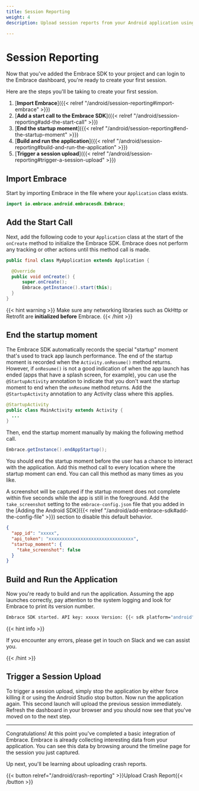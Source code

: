 ```yaml
---
title: Session Reporting
weight: 4
description: Upload session reports from your Android application using the Embrace SDK

---
```

# Session Reporting

Now that you've added the Embrace SDK to your project and can login to the Embrace dashboard, you're ready to create your first session.

Here are the steps you'll be taking to create your first session.

1. [**Import Embrace**]({{< relref "/android/session-reporting#import-embrace" >}})
1. [**Add a start call to the Embrace SDK**]({{< relref "/android/session-reporting#add-the-start-call" >}})
1. [**End the startup moment**]({{< relref "/android/session-reporting#end-the-startup-moment" >}})
1. [**Build and run the application**]({{< relref "/android/session-reporting#build-and-run-the-application" >}})
1. [**Trigger a session upload**]({{< relref "/android/session-reporting#trigger-a-session-upload" >}})

## Import Embrace

Start by importing Embrace in the file where your `Application` class exists.

```java
import io.embrace.android.embracesdk.Embrace;
```

## Add the Start Call

Next, add the following code to your `Application` class at the start of the `onCreate` method to initialize the Embrace SDK.
Embrace does not perform any tracking or other actions until this method call is made.

```java
public final class MyApplication extends Application {

  @Override
  public void onCreate() {
      super.onCreate();
      Embrace.getInstance().start(this);
  }
}
```

{{< hint warning >}}
Make sure any networking libraries such as OkHttp or Retrofit are **initialized before** Embrace.
{{< /hint >}}

## End the startup moment

The Embrace SDK automatically records the special "startup" moment that's used to track app launch performance.
The end of the startup moment is recorded when the `Activity.onResume()` method returns.
However, if `onResume()` is not a good indication of when the app launch has ended (apps that have a splash screen, for example),
you can use the `@StartupActivity` annotation to indicate that you don't want the startup moment to end when the `onResume` method returns.
Add the `@StartupActivity` annotation to any Activity class where this applies.

```java
@StartupActivity
public class MainActivity extends Activity {
  ...
}
```

Then, end the startup moment manually by making the following method call.

```java
Embrace.getInstance().endAppStartup();
```

You should end the startup moment before the user has a chance to interact with the application.
Add this method call to every location where the startup moment can end. You can call this method as many times as you like.

A screenshot will be captured if the startup moment does not complete within five seconds while the app is still in the foreground.
Add the `take_screenshot` setting to the `embrace-config.json` file that you added in the [Adding the Android SDK]({{< relref "/android/add-embrace-sdk#add-the-config-file" >}}) section to disable this default behavior.

```json
{
  "app_id": "xxxxx",
  "api_token": "xxxxxxxxxxxxxxxxxxxxxxxxxxxxxxxx",
  "startup_moment": {
    "take_screenshot": false
  }
}
```

## Build and Run the Application

Now you're ready to build and run the application. Assuming the app launches correctly,
pay attention to the system logging and look for Embrace to print its version number.

```sh
Embrace SDK started. API key: xxxxx Version: {{< sdk platform="android" >}}
```

{{< hint info >}}

If you encounter any errors, please get in touch on Slack and we can assist you.

{{< /hint >}}

## Trigger a Session Upload

To trigger a session upload, simply stop the application by either force killing
it or using the Android Studio stop button. Now run the application again. This second
launch will upload the previous session immediately. Refresh the dashboard in
your browser and you should now see that you've moved on to the next step.

---

Congratulations! At this point you've completed a basic integration of Embrace.
Embrace is already collecting interesting data from your application. You can
see this data by browsing around the timeline page for the session you just captured.

Up next, you'll be learning about uploading crash reports.

{{< button relref="/android/crash-reporting" >}}Upload Crash Report{{< /button >}}
